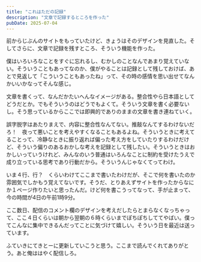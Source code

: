 ```yaml
---
title: "これはただの記録"
description: "文章で記録するところを作った"
pubDate: 2025-07-04
---
```


前からじぶんのサイトをもっていたけど、きょうはそのデザインを見直した。そしてさらに、文章で記録を残すところ、そういう機能を作った。

僕はいろいろなことをすぐに忘れるし、むかしのことなんであまり覚えていない。そういうこともあってなのか、僕がやることは記録として残しておけば、あとで見返して「こういうこともあったね」って、その時の感情を思い出せてなんかいいかなってそんな感じ。

文章を書くって、なんだかたいへんなイメージがある。整合性やら日本語としてどうだとか。でもそういうのはどうでもよくて。そういう文章を書く必要ないし。そう思っているからここでは即興的でありのままの文章を書き連ねていく。

誤字脱字はあたりまえで、内容に整合性なんてない。推敲なんてするわけないだろ！　夜って悪いことを考えやすくなることもあるよね。そういうときに考えてることって、冷静なときに振り返れば偏った考え方をしていたりするわけだけど、そういう偏りのあるおかしな考えを記録として残したい。そういうときはおかしいっていうけれど、みんなのいう普通はいろんなことに制約を受けたうえで成り立っている思考であり行動だから。そういうんじゃなくてってわけ。

いま４行、行？　くらいわけてここまで書いたわけだが、そこで何を書いたのか雰囲気でしかもう覚えてないです。そうだ、とりあえずサイトを作ったからなにか１ページ作りたいと思ったんだ。けど何を書こうってなって、手が止まって、今の時間が4日の午前1時9分。

ここ数日、配信のコメント欄のデザインを考えだしたらとまらなくなっちゃって、ここ４日くらいは朝から翌朝の６時くらいまでぽちぽちしててやばい。僕ってこんなに集中できるんだってことに気づけて嬉しい。そういう日を最近は送っています。

ふていきにてきとーに更新していこうと思う。ここまで読んでくれてありがとう。あと俺ははやく配信しろ。
